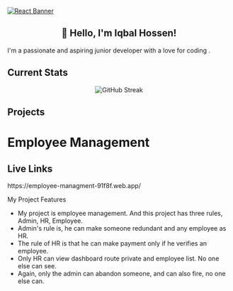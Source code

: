[![React Banner](https://i.ibb.co/x2sSrJ1/React-Banner.png)](https://your-link-here.com)

<h2 align="center" >👋 Hello, I'm Iqbal Hossen!</h2>
I'm a passionate and aspiring junior developer with a love for coding .

<br>
<h2>Current Stats</h2>
<p align="center">
  <img src="https://github-readme-streak-stats.herokuapp.com?user=Iqbalhossen07&theme=prussian" alt="GitHub Streak" />
</p>

<h2>Projects</h2>

<h1>Employee Management </h1>

<h2>Live Links</h2>
<p>https://employee-managment-91f8f.web.app/</p>

<p>My Project Features</p>


* My project is employee management. And this project has three rules, Admin, HR, Employee.
* Admin's rule is, he can make someone redundant and any employee as HR.
* The rule of HR is that he can make payment only if he verifies an employee.
* Only HR can view dashboard route private and employee list. No one else can see.
* Again, only the admin can abandon someone, and can also fire, no one else can.
<!-- <h2>Tech Stack</h2> -->






